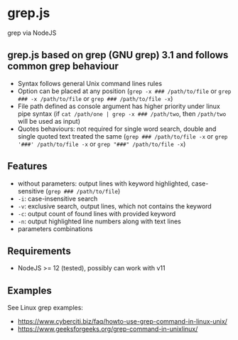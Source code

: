# grep.js

grep via NodeJS

## grep.js based on grep (GNU grep) 3.1 and follows common grep behaviour
- Syntax follows general Unix command lines rules
- Option can be placed at any position (`grep -x ### /path/to/file` or `grep ### -x /path/to/file` or `grep ### /path/to/file -x`)
- File path defined as console argument has higher priority under linux pipe syntax (if `cat /path/one | grep -x ### /path/two`, then `/path/two` will be used as input)
- Quotes behaviours: not required for single word search, double and single quoted text treated the same (`grep ### /path/to/file -x` or `grep '###' /path/to/file -x` or `grep "###" /path/to/file -x`)

## Features
- without parameters: output lines with keyword highlighted, case-sensitive (`grep ### /path/to/file`)
- `-i`: case-insensitive search
- `-v`: exclusive search, output lines, which not contains the keyword
- `-c`: output count of found lines with provided keyword
- `-n`: output highlighted line numbers along with text lines
- parameters combinations

## Requirements
- NodeJS >= 12 (tested), possibly can work with v11

## Examples
See Linux grep examples:
- https://www.cyberciti.biz/faq/howto-use-grep-command-in-linux-unix/
- https://www.geeksforgeeks.org/grep-command-in-unixlinux/
